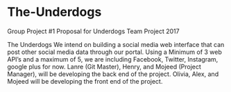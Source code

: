 # The-Underdogs
Group Project #1
Proposal for Underdogs Team Project 2017

The Underdogs
We intend on building a social media web interface that can post other social media data through our portal. Using a Minimum of 3 web API’s and a maximum of 5, we are including Facebook, Twitter, Instagram, google plus for now. Lanre (Git Master), Henry, and Mojeed (Project Manager), will be developing the back end of the project. Olivia, Alex, and Mojeed will be developing the front end of the project. 
